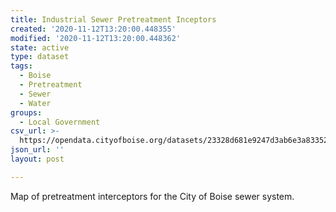 ```yaml
---
title: Industrial Sewer Pretreatment Inceptors
created: '2020-11-12T13:20:00.448355'
modified: '2020-11-12T13:20:00.448362'
state: active
type: dataset
tags:
  - Boise
  - Pretreatment
  - Sewer
  - Water
groups:
  - Local Government
csv_url: >-
  https://opendata.cityofboise.org/datasets/23328d681e9247d3ab6e3a83352d3b9b_0.csv?outSR=%7B%22latestWkid%22%3A3857%2C%22wkid%22%3A102100%7D
json_url: ''
layout: post

---
```

Map of pretreatment interceptors for the City of Boise sewer system.
